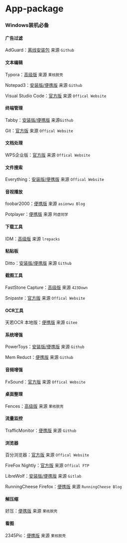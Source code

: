 # App-package
### Windows装机必备

#### 广告过滤

AdGuard：[离线安装包](https://github.com/AdguardTeam/AdguardForWindows/releases/) 来源 `Github`

#### 文本编辑

Typora：[高级版](https://www.ghxi.com/typora.html) 来源 `果核脱壳`

Notepad3：[安装版/便携版](https://github.com/rizonesoft/Notepad3/releases) 来源 `Github`

Visual Studio Code：[官方版](https://code.visualstudio.com/Download) 来源 `Offical Website`

#### 终端管理

Tabby：[安装版/便携版](https://github.com/Eugeny/tabby/releases) 来源`Github`

Git：[官方版](https://git-scm.com/downloads) 来源 `Offical Website`

#### 文档处理

WPS企业版：[官方版](https://ep.wps.cn/download) 来源 `Offical Website`

#### 文件搜索

Everything：[安装版/便携版](https://www.voidtools.com/downloads/) 来源 `Offical Website`

#### 音视播放

foobar2000：[便携版](https://www.cnblogs.com/asionwu) 来源 `asionwu Blog`

Potplayer：[便携版](https://flowus.cn/share/4dc25551-ad00-4d81-9421-b3fee98757a9) 来源 `阿虚同学`

#### 下载工具

IDM：[高级版](https://lrepacks.net/repaki-programm-dlya-interneta/56-internet-download-manager-repack.html) 来源 `lrepacks`

#### 粘贴板

Ditto：[安装版/便携版](https://github.com/sabrogden/Ditto/releases) 来源 `Github`

#### 截图工具

FastStone Capture：[高级版](https://www.423down.com/660.html) 来源 `423Down`

Snipaste：[官方版](https://www.snipaste.com/) 来源 `Offical Website`

#### OCR工具

天若OCR 本地版：[便携版](https://gitee.com/wanglifree/tianruoocr-cl) 来源 `Gitee`

#### 系统增强

PowerToys：[安装版/便携版](https://github.com/microsoft/PowerToys/releases) 来源 `Github`

Mem Reduct：[便携版](https://github.com/henrypp/memreduct/releases) 来源 `Github`

#### 音频增强

FxSound：[官方版](https://www.fxsound.com/) 来源 `Offical Website`

#### 桌面整理

Fences：[高级版](https://www.ghxi.com/stardockfences.html) 来源 `果核脱壳`

#### 流量监控

TrafficMonitor：[便携版](https://github.com/zhongyang219/TrafficMonitor/releases) 来源 `Github`

#### 浏览器

百分浏览器：[官方版](https://www.centbrowser.cn/) 来源 `Offical Website`

FireFox Nightly：[官方版](https://ftp.mozilla.org/pub/firefox/nightly/) 来源 `Offical FTP`

LibreWolf：[安装版/便携版](https://gitlab.com/librewolf-community/browser/windows/-/releases) 来源 `Gitlab`

RunningCheese Firefox：[便携版](https://www.runningcheese.com/firefox) 来源 `RunningCheese Blog`

#### 解压缩

好压：[便携版](https://www.ghxi.com/zaozip.html) 来源 `果核脱壳`

#### 看图

2345Pic：[便携版](https://www.ghxi.com/2345pic.html) 来源 `果核脱壳`

